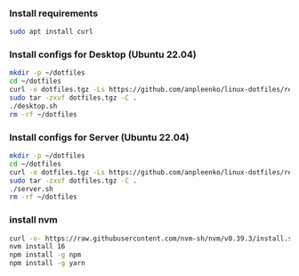 ### Install requirements

```bash
sudo apt install curl
```

### Install configs for Desktop (Ubuntu 22.04)

```bash
mkdir -p ~/dotfiles
cd ~/dotfiles
curl -o dotfiles.tgz -Ls https://github.com/anpleenko/linux-dotfiles/releases/download/<tag>/dotfiles.tgz
sudo tar -zxvf dotfiles.tgz -C .
./desktop.sh
rm -rf ~/dotfiles
```

### Install configs for Server (Ubuntu 22.04)

```bash
mkdir -p ~/dotfiles
cd ~/dotfiles
curl -o dotfiles.tgz -Ls https://github.com/anpleenko/linux-dotfiles/releases/download/<tag>/dotfiles.tgz
sudo tar -zxvf dotfiles.tgz -C .
./server.sh
rm -rf ~/dotfiles
```

### install nvm

```bash
curl -o- https://raw.githubusercontent.com/nvm-sh/nvm/v0.39.3/install.sh | bash
nvm install 16
npm install -g npm
npm install -g yarn
```
